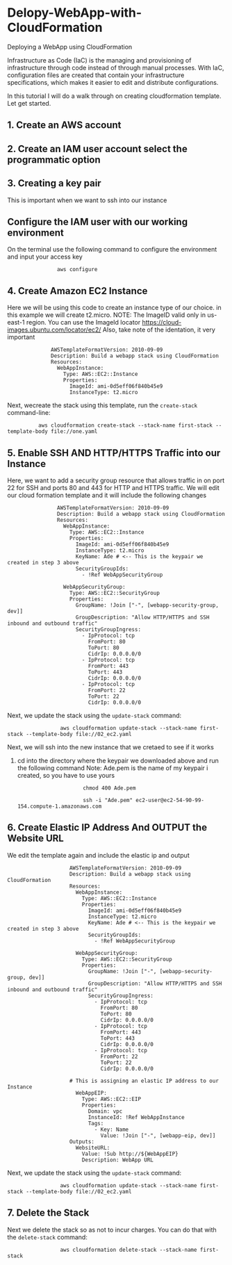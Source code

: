 # Delopy-WebApp-with-CloudFormation
Deploying a WebApp using CloudFormation

Infrastructure as Code (IaC) is the managing and provisioning of infrastructure through code instead of through manual processes. With IaC, configuration files are created that contain your infrastructure specifications, which makes it easier to edit and distribute configurations.

In this tutorial I will do a walk through on creating cloudformation template. Let get started. 

## 1. Create an AWS account
## 2. Create an IAM user account select the programmatic option
## 3. Creating a key pair
This is important when we want to ssh into our instance
## Configure the IAM user with our working environment
On the terminal use the following command to configure the environment and input your access key

                    aws configure

## 4. Create Amazon EC2 Instance
Here we will be using this code to create an instance type of our choice. in this example we will create t2.micro.
NOTE: The ImageID valid only in us-east-1 region. You can use the ImageId locator https://cloud-images.ubuntu.com/locator/ec2/
      Also, take note of the identation, it very important

                  AWSTemplateFormatVersion: 2010-09-09
                  Description: Build a webapp stack using CloudFormation
                  Resources:
                    WebAppInstance:
                      Type: AWS::EC2::Instance
                      Properties:
                        ImageId: ami-0d5eff06f840b45e9 
                        InstanceType: t2.micro

Next, wecreate the stack using this template, run the `create-stack` command-line:

              aws cloudformation create-stack --stack-name first-stack --template-body file://one.yaml  
              
## 5. Enable SSH AND HTTP/HTTPS Traffic into our Instance
Here, we want to add a security group resource that allows traffic in on port 22 for SSH and ports 80 and 443 for HTTP and HTTPS traffic. We will edit our cloud formation template and it will include the following changes 

                    AWSTemplateFormatVersion: 2010-09-09
                    Description: Build a webapp stack using CloudFormation
                    Resources:
                      WebAppInstance:
                        Type: AWS::EC2::Instance
                        Properties:
                          ImageId: ami-0d5eff06f840b45e9 
                          InstanceType: t2.micro
                          KeyName: Ade # <-- This is the keypair we created in step 3 above
                          SecurityGroupIds:
                            - !Ref WebAppSecurityGroup

                      WebAppSecurityGroup:
                        Type: AWS::EC2::SecurityGroup
                        Properties:
                          GroupName: !Join ["-", [webapp-security-group, dev]]
                          GroupDescription: "Allow HTTP/HTTPS and SSH inbound and outbound traffic"
                          SecurityGroupIngress:
                            - IpProtocol: tcp
                              FromPort: 80
                              ToPort: 80
                              CidrIp: 0.0.0.0/0
                            - IpProtocol: tcp
                              FromPort: 443
                              ToPort: 443
                              CidrIp: 0.0.0.0/0
                            - IpProtocol: tcp
                              FromPort: 22
                              ToPort: 22
                              CidrIp: 0.0.0.0/0

Next, we update the stack using the `update-stack` command:

                     aws cloudformation update-stack --stack-name first-stack --template-body file://02_ec2.yaml

Next, we will ssh into the new instance that we cretaed to see if it works

  1. cd into the directory where the keypair we downloaded above and run the following command 
  Note: Ade.pem is the name of my keypair i created, so you have to use yours
  
                              chmod 400 Ade.pem
                              
                              ssh -i "Ade.pem" ec2-user@ec2-54-90-99-154.compute-1.amazonaws.com

## 6. Create Elastic IP Address And OUTPUT the Website URL
We edit the template again and include the elastic ip and output 

                        AWSTemplateFormatVersion: 2010-09-09
                        Description: Build a webapp stack using CloudFormation
                        Resources:
                          WebAppInstance:
                            Type: AWS::EC2::Instance
                            Properties:
                              ImageId: ami-0d5eff06f840b45e9 
                              InstanceType: t2.micro
                              KeyName: Ade # <-- This is the keypair we created in step 3 above
                              SecurityGroupIds:
                                - !Ref WebAppSecurityGroup

                          WebAppSecurityGroup:
                            Type: AWS::EC2::SecurityGroup
                            Properties:
                              GroupName: !Join ["-", [webapp-security-group, dev]]
                              GroupDescription: "Allow HTTP/HTTPS and SSH inbound and outbound traffic"
                              SecurityGroupIngress:
                                - IpProtocol: tcp
                                  FromPort: 80
                                  ToPort: 80
                                  CidrIp: 0.0.0.0/0
                                - IpProtocol: tcp
                                  FromPort: 443
                                  ToPort: 443
                                  CidrIp: 0.0.0.0/0
                                - IpProtocol: tcp
                                  FromPort: 22
                                  ToPort: 22
                                  CidrIp: 0.0.0.0/0

                        # This is assigning an elastic IP address to our Instance
                          WebAppEIP:
                            Type: AWS::EC2::EIP
                            Properties:
                              Domain: vpc
                              InstanceId: !Ref WebAppInstance
                              Tags:
                                - Key: Name
                                  Value: !Join ["-", [webapp-eip, dev]]
                        Outputs:
                          WebsiteURL:
                            Value: !Sub http://${WebAppEIP}
                            Description: WebApp URL

Next, we update the stack using the `update-stack` command:

                     aws cloudformation update-stack --stack-name first-stack --template-body file://02_ec2.yaml


## 7. Delete the Stack

Next we delete the stack so as not to incur charges. You can do that with the `delete-stack` command:

                     aws cloudformation delete-stack --stack-name first-stack



